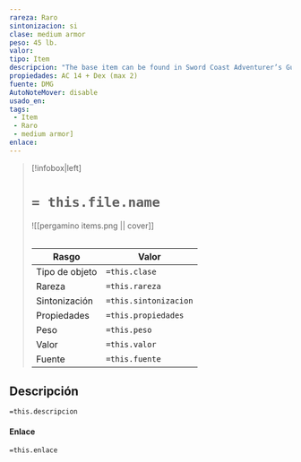 ```yaml
---
rareza: Raro
sintonizacion: si
clase: medium armor
peso: 45 lb.
valor: 
tipo: Item
descripcion: "The base item can be found in Sword Coast Adventurer’s Guide, page 121.You have resistance to necrotic damage while you wear this armor.Spiked armor is a Raro type of medium armor made by dwarves. It consists of a leather coat and leggings covered with spikes that are usually made of metal.The wearer has disadvantage on Dexterity (Stealth) checks."
propiedades: AC 14 + Dex (max 2)
fuente: DMG
AutoNoteMover: disable
usado_en:  
tags: 
 - Item
 - Raro
 - medium armor]
enlace: 
---
```


> [!infobox|left]
>  # `= this.file.name`
> ![[pergamino items.png || cover]]
> ######   
> |Rasgo | Valor |
> | --- | --- |
> | Tipo de objeto| `=this.clase`|
>  | Rareza| `=this.rareza`|
> | Sintonización | `=this.sintonizacion` |
> | Propiedades | `=this.propiedades` |
>  | Peso | `=this.peso` |
> | Valor | `=this.valor` |
> | Fuente | `=this.fuente` |


## Descripción
`=this.descripcion`

#### Enlace
`=this.enlace`